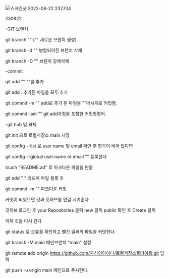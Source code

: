 ![스크린샷 2023-08-22 232704](https://github.com/wkd6262/homework1/assets/142865132/acaf0ae8-327f-49eb-9a54-941e2fb0cd7c)


230822

-GIT 브랜치

git branch ""    ("" 새로운 브랜치 생성)

git branch -d "" 병합되어진 브랜치 삭제

git branch -D "" 브랜치 강제삭제

-commit

git add ""  ""를 추가

git add .     추가된 파일을 모두 추가

git commit -m ""    add로 추가 된 파일을 ""메시지로 커밋함.

git commit -am ""     git add과정을 포함한 커밋명령어.

-git hub 및 과제

git init 으로 로컬저장소 main 지정

git config --list 로 user.name 및 email 확인 후 항목이 비어 있다면

git config --global user.name or email "" 등록한다

touch "README.ad" 로 마크다운 파일을 만듦

git add " "  리드미 파일 등록 후

git commit -m ""    마크다운 커밋

커밋이 되었으면 깃과 깃허브를 연결 시켜준다

깃허브 로그인 후 your Repositories 클릭 new 클릭 public 확인 후 Create 클릭

이제 깃을 다시 킨다.

git status 로 오류를 확인하고 빨간 글씨의 파일을 커밋한다.

git branch -M main 메인브런치 "main" 설정

git remote add origin https://github.com/자신의아이디/로컬저장소폴더이름.git 입력

git push -u origin main 메인으로 푸시한다.
